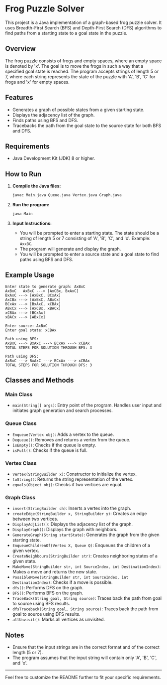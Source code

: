 # Frog Puzzle Solver

This project is a Java implementation of a graph-based frog puzzle solver. It uses Breadth-First Search (BFS) and Depth-First Search (DFS) algorithms to find paths from a starting state to a goal state in the puzzle.

## Overview

The frog puzzle consists of frogs and empty spaces, where an empty space is denoted by 'x'. The goal is to move the frogs in such a way that a specified goal state is reached. The program accepts strings of length 5 or 7, where each string represents the state of the puzzle with 'A', 'B', 'C' for frogs and 'x' for empty spaces.

## Features

- Generates a graph of possible states from a given starting state.
- Displays the adjacency list of the graph.
- Finds paths using BFS and DFS.
- Tracebacks the path from the goal state to the source state for both BFS and DFS.

## Requirements

- Java Development Kit (JDK) 8 or higher.

## How to Run

1. **Compile the Java files:**

    ```sh
    javac Main.java Queue.java Vertex.java Graph.java
    ```

2. **Run the program:**

    ```sh
    java Main
    ```

3. **Input Instructions:**

    - You will be prompted to enter a starting state. The state should be a string of length 5 or 7 consisting of 'A', 'B', 'C', and 'x'. Example: `AxxBC`.
    - The program will generate and display the graph.
    - You will be prompted to enter a source state and a goal state to find paths using BFS and DFS.

## Example Usage

```
Enter state to generate graph: AxBxC
AxBxC   AxBxC ---> [AxCBx, BxAxC]
BxAxC ---> [AxBxC, BCxAx]
AxCBx ---> [AxBxC, ABxCx]
BCxAx ---> [BxAxC, xCBAx]
ABxCx ---> [AxCBx, xBACx]
xCBAx ---> [BCxAx]
xBACx ---> [ABxCx]

Enter source: AxBxC
Enter goal state: xCBAx

Path using BFS:
AxBxC ---> BxAxC ---> BCxAx ---> xCBAx
TOTAL STEPS FOR SOLUTION THROUGH BFS: 3

Path using DFS:
AxBxC ---> BxAxC ---> BCxAx ---> xCBAx
TOTAL STEPS FOR SOLUTION THROUGH DFS: 3
```

## Classes and Methods

### Main Class
- `main(String[] args)`: Entry point of the program. Handles user input and initiates graph generation and search processes.

### Queue Class
- `Enqueue(Vertex obj)`: Adds a vertex to the queue.
- `Dequeue()`: Removes and returns a vertex from the queue.
- `isEmpty()`: Checks if the queue is empty.
- `isFull()`: Checks if the queue is full.

### Vertex Class
- `Vertex(StringBuilder x)`: Constructor to initialize the vertex.
- `toString()`: Returns the string representation of the vertex.
- `equals(Object obj)`: Checks if two vertices are equal.

### Graph Class
- `insert(StringBuilder ch)`: Inserts a vertex into the graph.
- `createEdge(StringBuilder x, StringBuilder y)`: Creates an edge between two vertices.
- `DisplayAdjList()`: Displays the adjacency list of the graph.
- `DisplayGraph()`: Displays the graph with neighbors.
- `GenerateGraph(String startState)`: Generates the graph from the given starting state.
- `EnqueueChildrenOf(Vertex X, Queue Q)`: Enqueues the children of a given vertex.
- `CreateNeighbours(StringBuilder str)`: Creates neighboring states of a given state.
- `MakeMove(StringBuilder str, int SourceIndex, int DestinationIndex)`: Makes a move and returns the new state.
- `PossibleMove(StringBuilder str, int SourceIndex, int DestinationIndex)`: Checks if a move is possible.
- `dfs()`: Performs DFS on the graph.
- `BFS()`: Performs BFS on the graph.
- `TraceBack(String goal, String source)`: Traces back the path from goal to source using BFS results.
- `dfsTraceback(String goal, String source)`: Traces back the path from goal to source using DFS results.
- `allUnvisit()`: Marks all vertices as unvisited.

## Notes

- Ensure that the input strings are in the correct format and of the correct length (5 or 7).
- The program assumes that the input string will contain only 'A', 'B', 'C', and 'x'.

---

Feel free to customize the README further to fit your specific requirements.